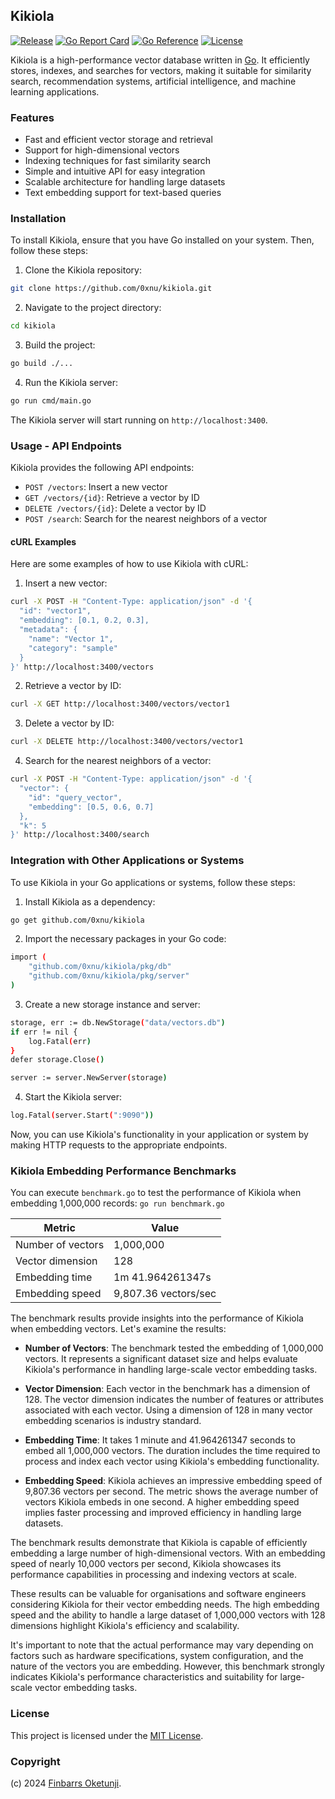 ## Kikiola

[![Release](https://img.shields.io/github/release/0xnu/kikiola.svg)](https://github.com/0xnu/kikiola/releases/latest)
[![Go Report Card](https://goreportcard.com/badge/github.com/0xnu/kikiola)](https://goreportcard.com/report/github.com/0xnu/kikiola)
[![Go Reference](https://pkg.go.dev/badge/github.com/0xnu/kikiola.svg)](https://pkg.go.dev/github.com/0xnu/kikiola)
[![License](https://img.shields.io/github/license/0xnu/kikiola)](/LICENSE)

Kikiola is a high-performance vector database written in [Go](https://go.dev). It efficiently stores, indexes, and searches for vectors, making it suitable for similarity search, recommendation systems, artificial intelligence, and machine learning applications.

### Features

+ Fast and efficient vector storage and retrieval
+ Support for high-dimensional vectors
+ Indexing techniques for fast similarity search
+ Simple and intuitive API for easy integration
+ Scalable architecture for handling large datasets
+ Text embedding support for text-based queries

### Installation

To install Kikiola, ensure that you have Go installed on your system. Then, follow these steps:

1. Clone the Kikiola repository:

```sh
git clone https://github.com/0xnu/kikiola.git
```

2. Navigate to the project directory:

```sh
cd kikiola
```

3. Build the project:

```sh
go build ./...
```

4. Run the Kikiola server:

```sh
go run cmd/main.go
```

The Kikiola server will start running on `http://localhost:3400`.

### Usage - API Endpoints

Kikiola provides the following API endpoints:

+  `POST /vectors`: Insert a new vector
+  `GET /vectors/{id}`: Retrieve a vector by ID
+  `DELETE /vectors/{id}`: Delete a vector by ID
+  `POST /search`: Search for the nearest neighbors of a vector

#### cURL Examples

Here are some examples of how to use Kikiola with cURL:

1. Insert a new vector:

```sh
curl -X POST -H "Content-Type: application/json" -d '{
  "id": "vector1",
  "embedding": [0.1, 0.2, 0.3],
  "metadata": {
    "name": "Vector 1",
    "category": "sample"
  }
}' http://localhost:3400/vectors
```

2. Retrieve a vector by ID:

```sh
curl -X GET http://localhost:3400/vectors/vector1
```

3. Delete a vector by ID:

```sh
curl -X DELETE http://localhost:3400/vectors/vector1
```

4. Search for the nearest neighbors of a vector:

```sh
curl -X POST -H "Content-Type: application/json" -d '{
  "vector": {
    "id": "query_vector",
    "embedding": [0.5, 0.6, 0.7]
  },
  "k": 5
}' http://localhost:3400/search
```

### Integration with Other Applications or Systems

To use Kikiola in your Go applications or systems, follow these steps:

1. Install Kikiola as a dependency:

```sh
go get github.com/0xnu/kikiola
```

2. Import the necessary packages in your Go code:

```sh
import (
    "github.com/0xnu/kikiola/pkg/db"
    "github.com/0xnu/kikiola/pkg/server"
)
```

3. Create a new storage instance and server:

```sh
storage, err := db.NewStorage("data/vectors.db")
if err != nil {
    log.Fatal(err)
}
defer storage.Close()

server := server.NewServer(storage)
```

4. Start the Kikiola server:

```sh
log.Fatal(server.Start(":9090"))
```

Now, you can use Kikiola's functionality in your application or system by making HTTP requests to the appropriate endpoints.


### Kikiola Embedding Performance Benchmarks

You can execute `benchmark.go` to test the performance of Kikiola when embedding 1,000,000 records: `go run benchmark.go`

| Metric          | Value            |
|----------------|-------------------|
| Number of vectors | 1,000,000        |
| Vector dimension  | 128              |
| Embedding time    | 1m 41.964261347s |
| Embedding speed   | 9,807.36 vectors/sec |

The benchmark results provide insights into the performance of Kikiola when embedding vectors. Let's examine the results:

+ **Number of Vectors**: The benchmark tested the embedding of 1,000,000 vectors. It represents a significant dataset size and helps evaluate Kikiola's performance in handling large-scale vector embedding tasks.

+ **Vector Dimension**: Each vector in the benchmark has a dimension of 128. The vector dimension indicates the number of features or attributes associated with each vector. Using a dimension of 128 in many vector embedding scenarios is industry standard.

+ **Embedding Time**: It takes 1 minute and 41.964261347 seconds to embed all 1,000,000 vectors. The duration includes the time required to process and index each vector using Kikiola's embedding functionality.

+ **Embedding Speed**: Kikiola achieves an impressive embedding speed of 9,807.36 vectors per second. The metric shows the average number of vectors Kikiola embeds in one second. A higher embedding speed implies faster processing and improved efficiency in handling large datasets.

The benchmark results demonstrate that Kikiola is capable of efficiently embedding a large number of high-dimensional vectors. With an embedding speed of nearly 10,000 vectors per second, Kikiola showcases its performance capabilities in processing and indexing vectors at scale.

These results can be valuable for organisations and software engineers considering Kikiola for their vector embedding needs. The high embedding speed and the ability to handle a large dataset of 1,000,000 vectors with 128 dimensions highlight Kikiola's efficiency and scalability.

It's important to note that the actual performance may vary depending on factors such as hardware specifications, system configuration, and the nature of the vectors you are embedding. However, this benchmark strongly indicates Kikiola's performance characteristics and suitability for large-scale vector embedding tasks.

### License

This project is licensed under the [MIT License](./LICENSE).

### Copyright

(c) 2024 [Finbarrs Oketunji](https://finbarrs.eu).